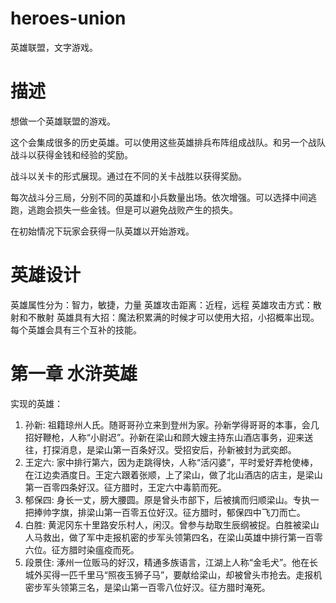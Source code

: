 heroes-union
============

英雄联盟，文字游戏。


描述
====
想做一个英雄联盟的游戏。


这个会集成很多的历史英雄。可以使用这些英雄排兵布阵组成战队。和另一个战队战斗以获得金钱和经验的奖励。

战斗以关卡的形式展现。通过在不同的关卡战胜以获得奖励。 

每次战斗分三局，分别不同的英雄和小兵数量出场。依次增强。可以选择中间逃跑，逃跑会损失一些金钱。但是可以避免战败产生的损失。


在初始情况下玩家会获得一队英雄以开始游戏。


英雄设计
=========
英雄属性分为：智力，敏捷，力量
英雄攻击距离：近程，远程
英雄攻击方式：散射和不散射
英雄具有大招：魔法积累满的时候才可以使用大招，小招概率出现。
每个英雄会具有三个互补的技能。

第一章 水浒英雄
================

实现的英雄：
1. 孙新: 祖籍琼州人氏。随哥哥孙立来到登州为家。孙新学得哥哥的本事，会几招好鞭枪，人称“小尉迟”。孙新在梁山和顾大嫂主持东山酒店事务，迎来送往，打探消息，是梁山第一百条好汉。受招安后，孙新被封为武奕郎。
2. 王定六: 家中排行第六，因为走跳得快，人称“活闪婆”，平时爱好弄枪使棒，在江边卖酒度日。王定六跟着张顺，上了梁山，做了北山酒店的店主，是梁山第一百零四条好汉。征方腊时，王定六中毒箭而死。
3. 郁保四: 身长一丈，膀大腰圆。原是曾头市部下，后被擒而归顺梁山。专执一把捧帅字旗，排梁山第一百零五位好汉。征方腊时，郁保四中飞刀而亡。
4. 白胜: 黄泥冈东十里路安乐村人，闲汉。曾参与劫取生辰纲被捉。白胜被梁山人马救出，做了军中走报机密的步军头领第四名，在梁山英雄中排行第一百零六位。征方腊时染瘟疫而死。
5. 段景住: 
涿州一位贩马的好汉，精通多族语言，江湖上人称“金毛犬”。他在长城外买得一匹千里马“照夜玉狮子马”，要献给梁山，却被曾头市抢去。走报机密步军头领第三名，是梁山第一百零八位好汉。征方腊时淹死。

